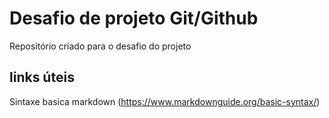 # Desafio de projeto Git/Github
Repositório criado para o desafio do projeto

## links úteis
Sintaxe basica markdown (https://www.markdownguide.org/basic-syntax/)
